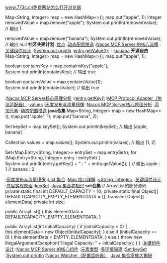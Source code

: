 www.773c.cn免费网站怎么打开浏览器


Map<String, Integer> map = new HashMap<>();
map.put("apple", 1);
Integer removedValue = map.remove("apple");
System.out.println(removedValue);  // 输出 1

removedValue = map.remove("banana");
System.out.println(removedValue);  // 输出 null
<strong>社区共建计划</strong>
:[优点](https://rentry.org/vf9zxrin)
:[动态配置推送](https://pastebin.com/QNcKJgCy)
:[Nacos MCP Server 的核心流程](https://pastebin.com/EZw5nCf7)
:[关键组件设计](https://pastebin.com/n90fQUd3)
:[System.out.println](https://pastebin.com/YAzJBvLh)
:[entry.getValue());](https://pastebin.com/qE6YGV66)
:[<Integer>](https://pastebin.com/nMaXexc0)
:[banana](https://pastebin.com/CNrFKfka)
<strong>开源自由</strong>
Map<String, Integer> map = new HashMap<>();
map.put("apple", 1);

boolean containsKey = map.containsKey("apple");
System.out.println(containsKey);  // 输出 true

boolean containsValue = map.containsValue(1);
System.out.println(containsValue);  // 输出 true

:[Nacos MCP Server核心原理分析](https://rentry.org/5ogm2z6g)
:[(entry.getKey()](https://github.com/zgsmzo/zghc)
:[MCP Protocol Adapter（协议适配器）](https://rentry.org/9t44gu8h)
:[values](https://pastebin.com/sNUFjvtk)
:[灰度发布与流量镜像](https://pastebin.com/nBwE2BP9)
:[Nacos MCP Server核心原理分析](https://rentry.org/tu3me26c)
:[添加元素](https://pastebin.com/5UWe1rtH)
:[动态配置推送](https://pastebin.com/GFmUuiAJ)
<strong>java合集</strong>
Map<String, Integer> map = new HashMap<>();
map.put("apple", 1);
map.put("banana", 2);

Set<String> keySet = map.keySet();
System.out.println(keySet);  // 输出 [apple, banana]

Collection<Integer> values = map.values();
System.out.println(values);  // 输出 [1, 2]

Set<Map.Entry<String, Integer>> entrySet = map.entrySet();
for (Map.Entry<String, Integer> entry : entrySet) {
    System.out.println(entry.getKey() + " : " + entry.getValue());
}
// 输出 apple : 1
//      banana : 2

:[灰度发布与流量镜像](https://rentry.org/2xdzsctb)
:[List 集合](https://github.com/ysnjs/sdc)
:[Map 接口详解](https://pastebin.com/qazkFWcE)
:[<String, Integer>](https://rentry.org/575cgpf7)
:[关键组件设计](https://rentry.org/vqpy3rco)
:[底层实现原理](https://pastebin.com/JH1bQciM)
:[keySet](https://rentry.org/ee7f7np3)
:[Java 集合初相识](https://rentry.org/qxz4qrkb)
<strong>set合集</strong>
// ArrayList的部分源码
private static final int DEFAULT_CAPACITY = 10;
private static final Object[] DEFAULTCAPACITY_EMPTY_ELEMENTDATA = {};
transient Object[] elementData;
private int size;

public ArrayList() {
    this.elementData = DEFAULTCAPACITY_EMPTY_ELEMENTDATA;
}

public ArrayList(int initialCapacity) {
    if (initialCapacity > 0) {
        this.elementData = new Object[initialCapacity];
    } else if (initialCapacity == 0) {
        this.elementData = EMPTY_ELEMENTDATA;
    } else {
        throw new IllegalArgumentException("Illegal Capacity: " + initialCapacity);
    }
}
:[关键组件设计](https://pastebin.com/HaTKRr0s)
:[Nacos MCP Server 的核心组件](https://rentry.org/h8q7ni2c)
:[元素类型](https://pastebin.com/Krbfxd2m)
:[多环境隔离](https://pastebin.com/rJxgi7Ee)
:[Set<K> keySet](https://github.com/gztkfgm/hbyl)
:[System.out.println](https://rentry.org/9nicmxwp)
:[Nacos Watcher（配置监听器）](https://github.com/cjkxnpy/ays)
:[Java 集合家族大揭秘](https://github.com/jirenf/jirenf)
